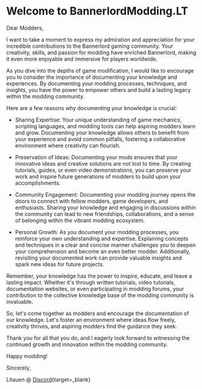 # Welcome to BannerlordModding.LT

Dear Modders,

I want to take a moment to express my admiration and appreciation for your incredible contributions to the Bannerlord gaming community. Your creativity, skills, and passion for modding have enriched Bannerlord, making it even more enjoyable and immersive for players worldwide.

As you dive into the depths of game modification, I would like to encourage you to consider the importance of documenting your knowledge and experiences. By documenting your modding processes, techniques, and insights, you have the power to empower others and build a lasting legacy within the modding community.

Here are a few reasons why documenting your knowledge is crucial:

-   Sharing Expertise: Your unique understanding of game mechanics, scripting languages, and modding tools can help aspiring modders learn and grow. Documenting your knowledge allows others to benefit from your experience and avoid common pitfalls, fostering a collaborative environment where creativity can flourish.

-   Preservation of Ideas: Documenting your mods ensures that your innovative ideas and creative solutions are not lost to time. By creating tutorials, guides, or even video demonstrations, you can preserve your work and inspire future generations of modders to build upon your accomplishments.

-   Community Engagement: Documenting your modding journey opens the doors to connect with fellow modders, game developers, and enthusiasts. Sharing your knowledge and engaging in discussions within the community can lead to new friendships, collaborations, and a sense of belonging within the vibrant modding ecosystem.

-   Personal Growth: As you document your modding processes, you reinforce your own understanding and expertise. Explaining concepts and techniques in a clear and concise manner challenges you to deepen your comprehension and become an even better modder. Additionally, revisiting your documented work can provide valuable insights and spark new ideas for future projects.

Remember, your knowledge has the power to inspire, educate, and leave a lasting impact. Whether it's through written tutorials, video tutorials, documentation websites, or even participating in modding forums, your contribution to the collective knowledge base of the modding community is invaluable.

So, let's come together as modders and encourage the documentation of our knowledge. Let's foster an environment where ideas flow freely, creativity thrives, and aspiring modders find the guidance they seek.

Thank you for all that you do, and I eagerly look forward to witnessing the continued growth and innovation within the modding community.

Happy modding!

Sincerely,

Litauen @ [Discord](https://discord.gg/JtkSudzAjw){target=_blank}

